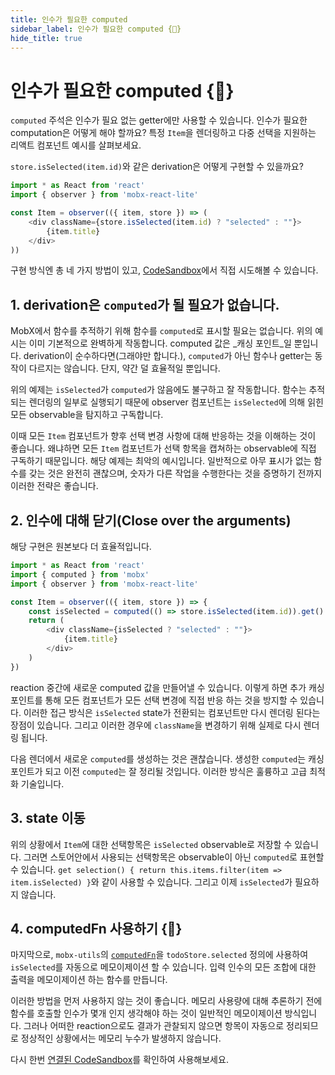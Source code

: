 ```yaml
---
title: 인수가 필요한 computed
sidebar_label: 인수가 필요한 computed {🚀}
hide_title: true
---
```


<script async type="text/javascript" src="//cdn.carbonads.com/carbon.js?serve=CEBD4KQ7&placement=mobxjsorg" id="_carbonads_js"></script>

# 인수가 필요한 computed {🚀}

`computed` 주석은 인수가 필요 없는 getter에만 사용할 수 있습니다.
인수가 필요한 computation은 어떻게 해야 할까요?
특정 `Item`을 렌더링하고 다중 선택을 지원하는 리액트 컴포넌트 예시를 살펴보세요.

`store.isSelected(item.id)`와 같은 derivation은 어떻게 구현할 수 있을까요?

```javascript
import * as React from 'react'
import { observer } from 'mobx-react-lite'

const Item = observer(({ item, store }) => (
    <div className={store.isSelected(item.id) ? "selected" : ""}>
        {item.title}
    </div>
))
```

구현 방식엔 총 네 가지 방법이 있고, [CodeSandbox](https://codesandbox.io/s/multi-selection-odup1?file=/src/index.tsx)에서 직접 시도해볼 수 있습니다.

## 1. derivation은 `computed`가 될 필요가 없습니다.

MobX에서 함수를 추적하기 위해 함수를 `computed`로 표시할 필요는 없습니다.
위의 예시는 이미 기본적으로 완벽하게 작동합니다.
computed 값은 _캐싱 포인트_일 뿐입니다.
derivation이 순수하다면(그래야만 합니다.), `computed`가 아닌 함수나 getter는 동작이 다르지는 않습니다. 단지, 약간 덜 효율적일 뿐입니다.

위의 예제는 `isSelected`가 `computed`가 않음에도 불구하고 잘 작동합니다. 함수는 추적되는 렌더링의 일부로 실행되기 때문에 observer 컴포넌트는 `isSelected`에 의해 읽힌 모든 observable을 탐지하고 구독합니다.

이때 모든 `Item` 컴포넌트가 향후 선택 변경 사항에 대해 반응하는 것을 이해하는 것이 좋습니다.
왜냐하면 모든 `Item` 컴포넌트가 선택 항목을 캡쳐하는 observable에 직접 구독하기 때문입니다.
해당 예제는 최악의 예시입니다. 일반적으로 아무 표시가 없는 함수를 갖는 것은 완전히 괜찮으며, 숫자가 다른 작업을 수행한다는 것을 증명하기 전까지 이러한 전략은 좋습니다.

## 2. 인수에 대해 닫기(Close over the arguments)

해당 구현은 원본보다 더 효율적입니다.

```javascript
import * as React from 'react'
import { computed } from 'mobx'
import { observer } from 'mobx-react-lite'

const Item = observer(({ item, store }) => {
    const isSelected = computed(() => store.isSelected(item.id)).get()
    return (
        <div className={isSelected ? "selected" : ""}>
            {item.title}
        </div>
    )
})
```

reaction 중간에 새로운 computed 값을 만들어낼 수 있습니다. 이렇게 하면 추가 캐싱 포인트를 통해 모든 컴포넌트가 모든 선택 변경에 직접 반응 하는 것을 방지할 수 있습니다.
이러한 접근 방식은 `isSelected` state가 전환되는 컴포넌트만 다시 렌더링 된다는 장점이 있습니다. 그리고 이러한 경우에 `className`을 변경하기 위해 실제로 다시 렌더링 됩니다.

다음 렌더에서 새로운 `computed`를 생성하는 것은 괜찮습니다. 
생성한 `computed`는 캐싱 포인트가 되고 이전 `computed`는 잘 정리될 것입니다.
이러한 방식은 훌륭하고 고급 최적화 기술입니다.

## 3. state 이동

위의 상황에서 `Item`에 대한 선택항목은 `isSelected` observable로 저장할 수 있습니다. 그러면 스토어안에서 사용되는 선택항목은 observable이 아닌 `computed`로 표현할 수 있습니다. `get selection() { return this.items.filter(item => item.isSelected) }`와 같이 사용할 수 있습니다. 그리고 이제 `isSelected`가 필요하지 않습니다.

## 4. computedFn 사용하기 {🚀}

마지막으로,
`mobx-utils`의 [`computedFn`](https://github.com/mobxjs/mobx-utils#computedfn)을 `todoStore.selected` 정의에 사용하여 `isSelected`를 자동으로 메모이제이션 할 수 있습니다.
입력 인수의 모든 조합에 대한 출력을 메모이제이션 하는 함수를 만듭니다.

이러한 방법을 먼저 사용하지 않는 것이 좋습니다. 메모리 사용량에 대해 추론하기 전에 함수를 호출할 인수가 몇개 인지 생각해야 하는 것이 일반적인 메모이제이션 방식입니다.
그러나 어떠한 reaction으로도 결과가 관찰되지 않으면 항목이 자동으로 정리되므로 정상적인 상황에서는 메모리 누수가 발생하지 않습니다.

다시 한번 [연결된 CodeSandbox](https://codesandbox.io/s/multi-selection-odup1?file=/src/index.tsx)를 확인하여 사용해보세요.
